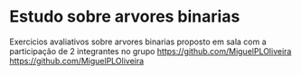 # Estudo sobre arvores binarias
Exercicios avaliativos sobre arvores binarias proposto em sala
com a participação de 2 integrantes no grupo
https://github.com/MiguelPLOliveira
https://github.com/MiguelPLOliveira
